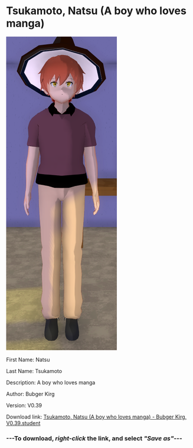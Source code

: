 # Tsukamoto, Natsu (A boy who loves manga)

<img src = "https://raw.githubusercontent.com/Arbiter1223/Daigaku-Gurashi-Custom-Students/master/Students/Files/Tsukamoto%2C%20Natsu%20(A%20boy%20who%20loves%20manga).png">

First Name: Natsu

Last Name: Tsukamoto

Description: A boy who loves manga

Author: Bubger Kirg

Version: V0.39

Download link: <a href="https://raw.githubusercontent.com/Arbiter1223/Daigaku-Gurashi-Custom-Students/master/Students/Files/Tsukamoto%2C%20Natsu%20(A%20boy%20who%20loves%20manga)%20-%20Bubger%20Kirg%2C%20V0.39.student">Tsukamoto, Natsu (A boy who loves manga) - Bubger Kirg, V0.39.student</a>

### ---**To download, _right-click_ the link, and select _"Save as"_**---
